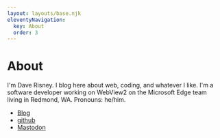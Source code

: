 ```yaml
---
layout: layouts/base.njk
eleventyNavigation:
  key: About
  order: 3
---
```

# About

I'm Dave Risney. I blog here about web, coding, and whatever I like. I'm a software developer working on WebView2 on the Microsoft Edge team living in Redmond, WA. Pronouns: he/him.

* [Blog](https://dave.deletethis.net/)
* [github](https://github.com/david-risney/)
* [Mastodon](https://infosec.exchange/@davidrisney)